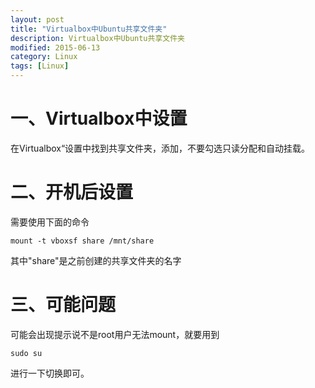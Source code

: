 ```yaml
---
layout: post
title: "Virtualbox中Ubuntu共享文件夹"
description: Virtualbox中Ubuntu共享文件夹
modified: 2015-06-13
category: Linux
tags: [Linux]
---
```


# 一、Virtualbox中设置

在Virtualbox“设置中找到共享文件夹，添加，不要勾选只读分配和自动挂载。

# 二、开机后设置

需要使用下面的命令

	mount -t vboxsf share /mnt/share
	
其中"share"是之前创建的共享文件夹的名字

# 三、可能问题

可能会出现提示说不是root用户无法mount，就要用到

	sudo su

进行一下切换即可。
